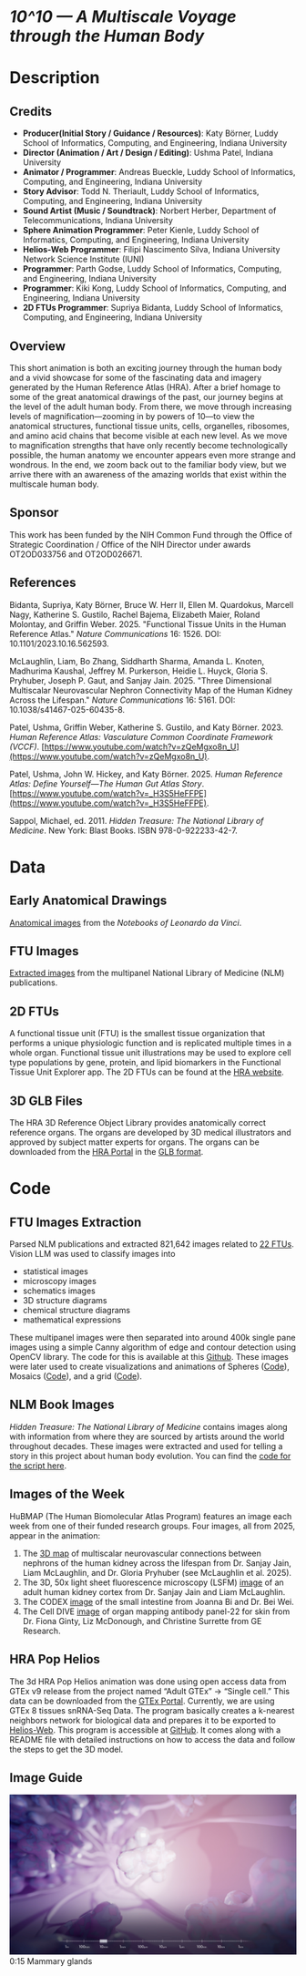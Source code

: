 # *10^10 — A Multiscale Voyage through the Human Body*

# Description

## Credits

- **Producer(Initial Story / Guidance / Resources)**: Katy Börner, Luddy School of Informatics, Computing, and Engineering, Indiana University
- **Director (Animation / Art / Design / Editing)**: Ushma Patel, Indiana University
- **Animator / Programmer**: Andreas Bueckle, Luddy School of Informatics, Computing, and Engineering, Indiana University
- **Story Advisor**: Todd N. Theriault, Luddy School of Informatics, Computing, and Engineering, Indiana University
- **Sound Artist (Music / Soundtrack)**: Norbert Herber, Department of Telecommunications, Indiana University
- **Sphere Animation Programmer**: Peter Kienle, Luddy School of Informatics, Computing, and Engineering, Indiana University
- **Helios-Web Programmer**: Filipi Nascimento Silva, Indiana University Network Science Institute (IUNI)
- **Programmer**: Parth Godse, Luddy School of Informatics, Computing, and Engineering, Indiana University
- **Programmer**: Kiki Kong, Luddy School of Informatics, Computing, and Engineering, Indiana University
- **2D FTUs Programmer**: Supriya Bidanta, Luddy School of Informatics, Computing, and Engineering, Indiana University

## Overview

This short animation is both an exciting journey through the human body and a vivid showcase for some of the fascinating data and imagery generated by the Human Reference Atlas (HRA). After a brief homage to some of the great anatomical drawings of the past, our journey begins at the level of the adult human body. From there, we move through increasing levels of magnification—zooming in by powers of 10—to view the anatomical structures, functional tissue units, cells, organelles, ribosomes, and amino acid chains that become visible at each new level. As we move to magnification strengths that have only recently become technologically possible, the human anatomy we encounter appears even more strange and wondrous. In the end, we zoom back out to the familiar body view, but we arrive there with an awareness of the amazing worlds that exist within the multiscale human body.

## Sponsor

This work has been funded by the NIH Common Fund through the Office of Strategic Coordination / Office of the NIH Director under awards OT2OD033756 and OT2OD026671.

## References

Bidanta, Supriya, Katy Börner, Bruce W. Herr II, Ellen M. Quardokus, Marcell Nagy, Katherine S. Gustilo, Rachel Bajema, Elizabeth Maier, Roland Molontay, and Griffin Weber. 2025. "Functional Tissue Units in the Human Reference Atlas." *Nature Communications* 16: 1526. DOI: 10.1101/2023.10.16.562593. 

McLaughlin, Liam, Bo Zhang, Siddharth Sharma, Amanda L. Knoten, Madhurima Kaushal, Jeffrey M. Purkerson, Heidie L. Huyck, Gloria S. Pryhuber, Joseph P. Gaut, and Sanjay Jain. 2025. "Three Dimensional Multiscalar Neurovascular Nephron Connectivity Map of the Human Kidney Across the Lifespan." *Nature Communications* 16: 5161. DOI: 10.1038/s41467-025-60435-8.

Patel, Ushma, Griffin Weber, Katherine S. Gustilo, and Katy Börner. 2023. *Human Reference Atlas: Vasculature Common Coordinate Framework (VCCF)*. [https://www.youtube.com/watch?v=zQeMgxo8n_U](https://www.youtube.com/watch?v=zQeMgxo8n_U). 

Patel, Ushma, John W. Hickey, and Katy Börner. 2025. *Human Reference Atlas: Define Yourself—The Human Gut Atlas Story*. [https://www.youtube.com/watch?v=_H3S5HeFFPE](https://www.youtube.com/watch?v=_H3S5HeFFPE). 

Sappol, Michael, ed. 2011. *Hidden Treasure: The National Library of Medicine*. New York: Blast Books. ISBN 978-0-922233-42-7.


# Data

## Early Anatomical Drawings

[Anatomical images](https://drive.google.com/drive/u/0/folders/1wgK6cJWuPYzvcREmwT7O8XKep8pMsjnS) from the *Notebooks of Leonardo da Vinci*.

## FTU Images

[Extracted images](https://drive.google.com/drive/u/0/folders/1U59da-zREHxIQsuy1CMMXTsmOgSiymjB) from the multipanel National Library of Medicine (NLM) publications. 

## 2D FTUs

A functional tissue unit (FTU) is the smallest tissue organization that performs a unique physiologic function and is replicated multiple times in a whole organ. Functional tissue unit illustrations may be used to explore cell type populations by gene, protein, and lipid biomarkers in the Functional Tissue Unit Explorer app. The 2D FTUs can be found at the [HRA website](https://humanatlas.io/2d-ftu-illustrations?releaseVersion=2.3).

## 3D GLB Files

The HRA 3D Reference Object Library provides anatomically correct reference organs. The organs are developed by 3D medical illustrators and approved by subject matter experts for organs. The organs can be downloaded from the [HRA Portal](https://humanatlas.io/3d-reference-library) in the [GLB format](https://www.khronos.org/gltf).


# Code

## FTU Images Extraction

Parsed NLM publications and extracted 821,642 images related to [22 FTUs](https://humanatlas.io/2d-ftu-illustrations). Vision LLM was used to classify images into
- statistical images
- microscopy images
- schematics images
- 3D structure diagrams
- chemical structure diagrams
- mathematical expressions

These multipanel images were then separated into around 400k single pane images using a simple Canny algorithm of edge and contour detection using OpenCV library. The code for this is available at this [Github](https://github.com/cns-iu/cns-humanexus-2.0/tree/main/2.PubMed%20Extract%20Script). These images were later used to create visualizations and animations of Spheres ([Code](https://github.com/cns-iu/cns-humanexus-2.0)), Mosaics ([Code](https://github.com/cns-iu/cns-humanexus-2.0/tree/main/3b-Mosaic)), and a grid ([Code](https://github.com/cns-iu/cns-humanexus-2.0/tree/main/3a-Grid)).

## NLM Book Images

*Hidden Treasure: The National Library of Medicine* contains images along with information from where they are sourced by artists around the world throughout decades. These images were extracted and used for telling a story in this project about human body evolution. You can find the [code for the script here](https://github.com/cns-iu/cns-humanexus-2.0/tree/main/1.NLM_extract_script).

## Images of the Week

HuBMAP (The Human Biomolecular Atlas Program) features an image each week from one of their funded research groups. Four images, all from 2025, appear in the animation:
1. The [3D map](https://drive.google.com/drive/u/0/folders/1h5KcDTwdarBs7bNgf_staNMSKB1N_8kg) of multiscalar neurovascular connections between nephrons of the human kidney across the lifespan from Dr. Sanjay Jain, Liam McLaughlin, and Dr. Gloria Pryhuber (see McLaughlin et al. 2025).
2. The 3D, 50x light sheet fluorescence microscopy (LSFM) [image](https://drive.google.com/drive/u/0/folders/1h5KcDTwdarBs7bNgf_staNMSKB1N_8kg) of an adult human kidney cortex from Dr. Sanjay Jain and Liam McLaughlin.
3. The CODEX [image](https://drive.google.com/drive/u/0/folders/1h5KcDTwdarBs7bNgf_staNMSKB1N_8kg) of the small intestine from Joanna Bi and Dr. Bei Wei.
4. The Cell DIVE [image](https://drive.google.com/drive/u/0/folders/1h5KcDTwdarBs7bNgf_staNMSKB1N_8kg) of organ mapping antibody panel-22 for skin from Dr. Fiona Ginty, Liz McDonough, and Christine Surrette from GE Research.

## HRA Pop Helios

The 3d HRA Pop Helios animation was done using open access data from GTEx v9 release from the project named “Adult GTEx” -> “Single cell.” This data can be downloaded from the [GTEx Portal](https://gtexportal.org/home/downloads/adult-gtex/single_cell). Currently, we are using GTEx 8 tissues snRNA-Seq Data. The program basically creates a k-nearest neighbors network for biological data and prepares it to be exported to [Helios-Web](heliosweb.io). This program is accessible at [GitHub](https://github.com/cns-iu/hra-pop-helios). It comes along with a README file with detailed instructions on how to access the data and follow the steps to get the 3D model.



## Image Guide

![Mammary Glands](images/1.%20MammaryGlands.png)
0:15 Mammary glands






